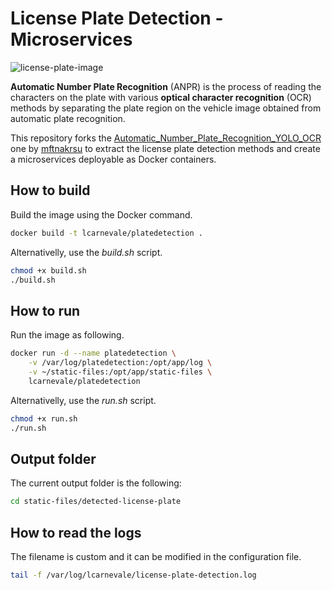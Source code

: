 # License Plate Detection - Microservices

![license-plate-image](docs/license-plate.jpg)

**Automatic Number Plate Recognition** (ANPR) is the process of reading the characters on the plate with various **optical character recognition** (OCR) methods by separating the plate region on the vehicle image obtained from automatic plate recognition.

This repository forks the [Automatic_Number_Plate_Recognition_YOLO_OCR
](https://github.com/mftnakrsu/Automatic_Number_Plate_Recognition_YOLO_OCR) one by [mftnakrsu](https://github.com/mftnakrsu) to extract the license plate detection methods and create a microservices deployable as Docker containers.

## How to build

Build the image using the Docker command.

```bash
docker build -t lcarnevale/platedetection .
```

Alternativelly, use the _build.sh_ script.

```bash
chmod +x build.sh
./build.sh
```

## How to run

Run the image as following.

```bash
docker run -d --name platedetection \
    -v /var/log/platedetection:/opt/app/log \
    -v ~/static-files:/opt/app/static-files \
    lcarnevale/platedetection
```

Alternativelly, use the _run.sh_ script.

```bash
chmod +x run.sh
./run.sh
```

## Output folder

The current output folder is the following:

```bash
cd static-files/detected-license-plate
```

## How to read the logs

The filename is custom and it can be modified in the configuration file.

```bash
tail -f /var/log/lcarnevale/license-plate-detection.log
```
